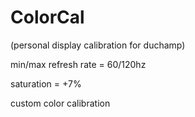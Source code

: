 # ColorCal
(personal display calibration for duchamp)

min/max refresh rate = 60/120hz

saturation = +7%

custom color calibration
